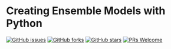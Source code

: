 # Creating Ensemble Models with Python
[![GitHub issues](https://img.shields.io/github/issues/Develop-Packt/Creating-Ensemble-Models-with-Python.svg)](https://github.com/Develop-Packt/Creating-Ensemble-Models-with-Python/issues)
[![GitHub forks](https://img.shields.io/github/forks/Develop-Packt/Creating-Ensemble-Models-with-Python.svg)](https://github.com/Develop-Packt/Creating-Ensemble-Models-with-Python/network)
[![GitHub stars](https://img.shields.io/github/stars/Develop-Packt/Creating-Ensemble-Models-with-Python.svg)](https://github.com/Develop-Packt/Creating-Ensemble-Models-with-Python/stargazers)
[![PRs Welcome](https://img.shields.io/badge/PRs-welcome-brightgreen.svg)](https://github.com/Develop-Packt/Creating-Ensemble-Models-with-Python/pulls)
